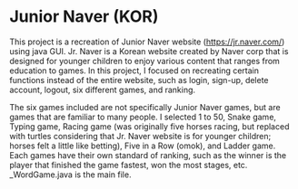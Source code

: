 # Junior Naver (KOR)

This project is a recreation of Junior Naver website (https://jr.naver.com/) using java GUI. 
Jr. Naver is a Korean website created by Naver corp that is designed for younger children to enjoy various content that ranges from education to games.
In this project, I focused on recreating certain functions instead of the entire website, such as login, sign-up, delete account, logout, six different games, and ranking. 

<Features>
The six games included are not specifically Junior Naver games, but are games that are familiar to many people. I selected 1 to 50, Snake game, Typing game, Racing game (was originally five horses racing, but replaced with turtles considering that Jr. Naver website is for younger children; horses felt a little like betting), Five in a Row (omok), and Ladder game. Each games have their own standard of ranking, such as the winner is the player that finished the game fastest, won the most stages, etc. 
_WordGame.java is the main file.
